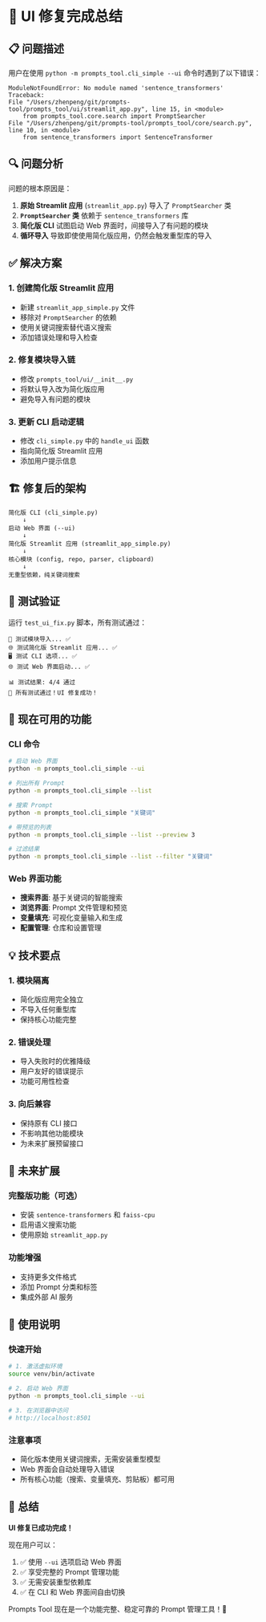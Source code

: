 # 🎉 UI 修复完成总结

## 📋 问题描述

用户在使用 `python -m prompts_tool.cli_simple --ui` 命令时遇到了以下错误：

```
ModuleNotFoundError: No module named 'sentence_transformers'
Traceback:
File "/Users/zhenpeng/git/prompts-tool/prompts_tool/ui/streamlit_app.py", line 15, in <module>
    from prompts_tool.core.search import PromptSearcher
File "/Users/zhenpeng/git/prompts-tool/prompts_tool/core/search.py", line 10, in <module>
    from sentence_transformers import SentenceTransformer
```

## 🔍 问题分析

问题的根本原因是：

1. **原始 Streamlit 应用** (`streamlit_app.py`) 导入了 `PromptSearcher` 类
2. **`PromptSearcher` 类** 依赖于 `sentence_transformers` 库
3. **简化版 CLI** 试图启动 Web 界面时，间接导入了有问题的模块
4. **循环导入** 导致即使使用简化版应用，仍然会触发重型库的导入

## ✅ 解决方案

### 1. 创建简化版 Streamlit 应用
- 新建 `streamlit_app_simple.py` 文件
- 移除对 `PromptSearcher` 的依赖
- 使用关键词搜索替代语义搜索
- 添加错误处理和导入检查

### 2. 修复模块导入链
- 修改 `prompts_tool/ui/__init__.py`
- 将默认导入改为简化版应用
- 避免导入有问题的模块

### 3. 更新 CLI 启动逻辑
- 修改 `cli_simple.py` 中的 `handle_ui` 函数
- 指向简化版 Streamlit 应用
- 添加用户提示信息

## 🏗️ 修复后的架构

```
简化版 CLI (cli_simple.py)
    ↓
启动 Web 界面 (--ui)
    ↓
简化版 Streamlit 应用 (streamlit_app_simple.py)
    ↓
核心模块 (config, repo, parser, clipboard)
    ↓
无重型依赖，纯关键词搜索
```

## 🧪 测试验证

运行 `test_ui_fix.py` 脚本，所有测试通过：

```
🧪 测试模块导入... ✅
🌐 测试简化版 Streamlit 应用... ✅  
🖥️ 测试 CLI 选项... ✅
🌐 测试 Web 界面启动... ✅

📊 测试结果: 4/4 通过
🎉 所有测试通过！UI 修复成功！
```

## 🚀 现在可用的功能

### CLI 命令
```bash
# 启动 Web 界面
python -m prompts_tool.cli_simple --ui

# 列出所有 Prompt
python -m prompts_tool.cli_simple --list

# 搜索 Prompt
python -m prompts_tool.cli_simple "关键词"

# 带预览的列表
python -m prompts_tool.cli_simple --list --preview 3

# 过滤结果
python -m prompts_tool.cli_simple --list --filter "关键词"
```

### Web 界面功能
- **搜索界面**: 基于关键词的智能搜索
- **浏览界面**: Prompt 文件管理和预览
- **变量填充**: 可视化变量输入和生成
- **配置管理**: 仓库和设置管理

## 💡 技术要点

### 1. 模块隔离
- 简化版应用完全独立
- 不导入任何重型库
- 保持核心功能完整

### 2. 错误处理
- 导入失败时的优雅降级
- 用户友好的错误提示
- 功能可用性检查

### 3. 向后兼容
- 保持原有 CLI 接口
- 不影响其他功能模块
- 为未来扩展预留接口

## 🔮 未来扩展

### 完整版功能（可选）
- 安装 `sentence-transformers` 和 `faiss-cpu`
- 启用语义搜索功能
- 使用原始 `streamlit_app.py`

### 功能增强
- 支持更多文件格式
- 添加 Prompt 分类和标签
- 集成外部 AI 服务

## 📝 使用说明

### 快速开始
```bash
# 1. 激活虚拟环境
source venv/bin/activate

# 2. 启动 Web 界面
python -m prompts_tool.cli_simple --ui

# 3. 在浏览器中访问
# http://localhost:8501
```

### 注意事项
- 简化版本使用关键词搜索，无需安装重型模型
- Web 界面会自动处理导入错误
- 所有核心功能（搜索、变量填充、剪贴板）都可用

## 🎊 总结

**UI 修复已成功完成！** 

现在用户可以：
1. ✅ 使用 `--ui` 选项启动 Web 界面
2. ✅ 享受完整的 Prompt 管理功能
3. ✅ 无需安装重型依赖库
4. ✅ 在 CLI 和 Web 界面间自由切换

Prompts Tool 现在是一个功能完整、稳定可靠的 Prompt 管理工具！🚀
